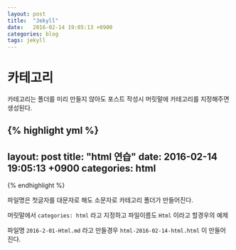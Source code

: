 ```yaml
---
layout: post
title:  "Jekyll"
date:   2016-02-14 19:05:13 +0900
categories: blog
tags: jekyll
---
```



# 카테고리

카테고리는 폴더를 미리 만들지 않아도 포스트 작성시 머릿말에 카테고리를 지정해주면 생성된다.

{% highlight yml %}
---
layout: post
title:  "html 연습"
date:   2016-02-14 19:05:13 +0900
categories: html
---
{% endhighlight %}


파일명은 첫글자를 대문자로 해도 소문자로 카테고리 폴더가 만들어진다.

머릿말에서 `categories: html` 라고 지정하고 파일이름도 `Html` 이라고 할경우의 예제

파일명 `2016-2-01-Html.md` 라고 만들경우 `html-2016-02-14-html.html` 이 만들어진다.


